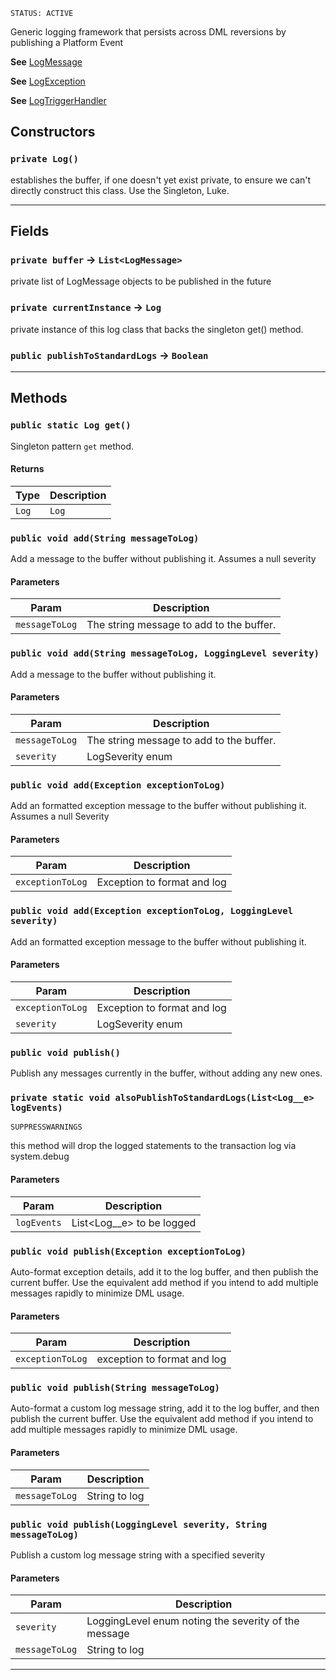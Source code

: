 `STATUS: ACTIVE`

Generic logging framework that persists across DML reversions by publishing a Platform Event

**See** [LogMessage](https://github.com/codefriar/ApexKit/wiki/LogMessage)

**See** [LogException](https://github.com/codefriar/ApexKit/wiki/LogException)

**See** [LogTriggerHandler](https://github.com/codefriar/ApexKit/wiki/LogTriggerHandler)

## Constructors

### `private Log()`

establishes the buffer, if one doesn't yet exist private, to ensure we can't directly construct this class. Use the Singleton, Luke.

---

## Fields

### `private buffer` → `List<LogMessage>`

private list of LogMessage objects to be published in the future

### `private currentInstance` → `Log`

private instance of this log class that backs the singleton get() method.

### `public publishToStandardLogs` → `Boolean`

---

## Methods

### `public static Log get()`

Singleton pattern `get` method.

#### Returns

| Type  | Description |
| ----- | ----------- |
| `Log` | `Log`       |

### `public void add(String messageToLog)`

Add a message to the buffer without publishing it. Assumes a null severity

#### Parameters

| Param          | Description                              |
| -------------- | ---------------------------------------- |
| `messageToLog` | The string message to add to the buffer. |

### `public void add(String messageToLog, LoggingLevel severity)`

Add a message to the buffer without publishing it.

#### Parameters

| Param          | Description                              |
| -------------- | ---------------------------------------- |
| `messageToLog` | The string message to add to the buffer. |
| `severity`     | LogSeverity enum                         |

### `public void add(Exception exceptionToLog)`

Add an formatted exception message to the buffer without publishing it. Assumes a null Severity

#### Parameters

| Param            | Description                 |
| ---------------- | --------------------------- |
| `exceptionToLog` | Exception to format and log |

### `public void add(Exception exceptionToLog, LoggingLevel severity)`

Add an formatted exception message to the buffer without publishing it.

#### Parameters

| Param            | Description                 |
| ---------------- | --------------------------- |
| `exceptionToLog` | Exception to format and log |
| `severity`       | LogSeverity enum            |

### `public void publish()`

Publish any messages currently in the buffer, without adding any new ones.

### `private static void alsoPublishToStandardLogs(List<Log__e> logEvents)`

`SUPPRESSWARNINGS`

this method will drop the logged statements to the transaction log via system.debug

#### Parameters

| Param       | Description                 |
| ----------- | --------------------------- |
| `logEvents` | List<Log\_\_e> to be logged |

### `public void publish(Exception exceptionToLog)`

Auto-format exception details, add it to the log buffer, and then publish the current buffer. Use the equivalent add method if you intend to add multiple messages rapidly to minimize DML usage.

#### Parameters

| Param            | Description                 |
| ---------------- | --------------------------- |
| `exceptionToLog` | exception to format and log |

### `public void publish(String messageToLog)`

Auto-format a custom log message string, add it to the log buffer, and then publish the current buffer. Use the equivalent add method if you intend to add multiple messages rapidly to minimize DML usage.

#### Parameters

| Param          | Description   |
| -------------- | ------------- |
| `messageToLog` | String to log |

### `public void publish(LoggingLevel severity, String messageToLog)`

Publish a custom log message string with a specified severity

#### Parameters

| Param          | Description                                          |
| -------------- | ---------------------------------------------------- |
| `severity`     | LoggingLevel enum noting the severity of the message |
| `messageToLog` | String to log                                        |

---
